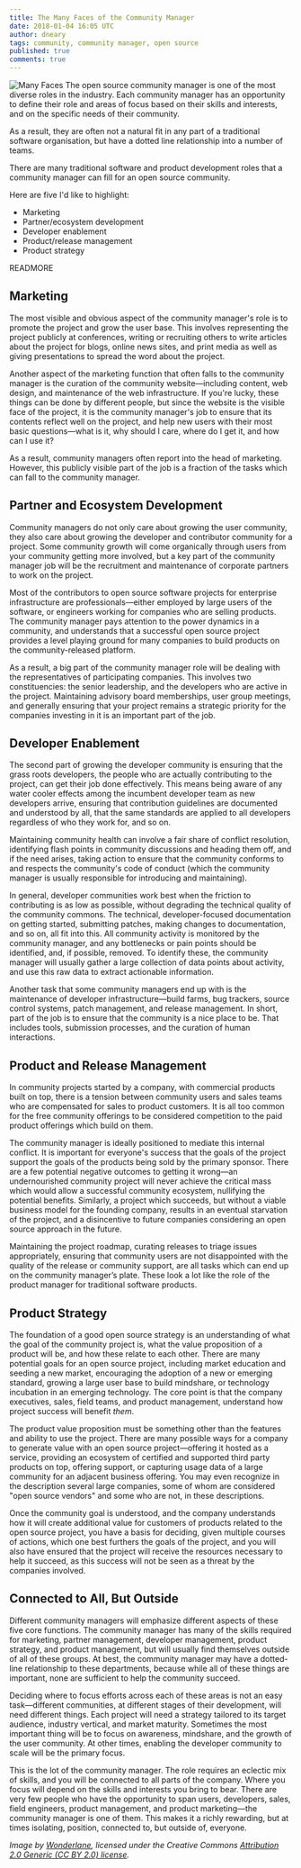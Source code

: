 ```yaml
---
title: The Many Faces of the Community Manager
date: 2018-01-04 16:05 UTC
author: dneary
tags: community, community manager, open source
published: true
comments: true
---
```


![Many Faces](blog/many_faces.jpg) The open source community manager is one of the most diverse roles in the industry. Each community manager has an opportunity to define their role and areas of focus based on their skills and interests, and on the specific needs of their community.

As a result, they are often not a natural fit in any part of a traditional software organisation, but have a dotted line relationship into a number of teams.

There are many traditional software and product development roles that a community manager can fill for an open source community.

Here are five I'd like to highlight:

* Marketing
* Partner/ecosystem development
* Developer enablement
* Product/release management
* Product strategy

READMORE

## Marketing

The most visible and obvious aspect of the community manager's role is to promote the project and grow the user base. This involves representing the project publicly at conferences, writing or recruiting others to write articles about the project for blogs, online news sites, and print media as well as giving presentations to spread the word about the project.

Another aspect of the marketing function that often falls to the community manager is the curation of the community website&mdash;including content, web design, and maintenance of the web infrastructure. If you're lucky, these things can be done by different people, but since the website is the visible face of the project, it is the community manager's job to ensure that its contents reflect well on the project, and help new users with their most basic questions&mdash;what is it, why should I care, where do I get it, and how can I use it?

As a result, community managers often report into the head of marketing. However, this publicly visible part of the job is a fraction of the tasks which can fall to the community manager.

## Partner and Ecosystem Development

Community managers do not only care about growing the user community, they also care about growing the developer and contributor community for a project. Some community growth will come organically through users from your community getting more involved, but a key part of the community manager job will be the recruitment and maintenance of corporate partners to work on the project.

Most of the contributors to open source software projects for enterprise infrastructure are professionals&mdash;either employed by large users of the software, or engineers working for companies who are selling products. The community manager pays attention to the power dynamics in a community, and understands that a successful open source project provides a level playing ground for many companies to build products on the community-released platform.

As a result, a big part of the community manager role will be dealing with the representatives of participating companies. This involves two constituencies: the senior leadership, and the developers who are active in the project. Maintaining advisory board memberships, user group meetings, and generally ensuring that your project remains a strategic priority for the companies investing in it is an important part of the job.

## Developer Enablement

The second part of growing the developer community is ensuring that the grass roots developers, the people who are actually contributing to the project, can get their job done effectively. This means being aware of any water cooler effects among the incumbent developer team as new developers arrive, ensuring that contribution guidelines are documented and understood by all, that the same standards are applied to all developers regardless of who they work for, and so on.

Maintaining community health can involve a fair share of conflict resolution, identifying flash points in community discussions and heading them off, and if the need arises, taking action to ensure that the community conforms to and respects the community's code of conduct (which the community manager is usually responsible for introducing and maintaining).

In general, developer communities work best when the friction to contributing is as low as possible, without degrading the technical quality of the community commons. The technical, developer-focused documentation on getting started, submitting patches, making changes to documentation, and so on, all fit into this. All community activity is monitored by the community manager, and any bottlenecks or pain points should be identified, and, if possible, removed. To identify these, the community manager will usually gather a large collection of data points about activity, and use this raw data to extract actionable information.

Another task that some community managers end up with is the maintenance of developer infrastructure&mdash;build farms, bug trackers, source control systems, patch management, and release management. In short, part of the job is to ensure that the community is a nice place to be. That includes tools, submission processes, and the curation of human interactions.

## Product and Release Management

In community projects started by a company, with commercial products built on top, there is a tension between community users and sales teams who are compensated for sales to product customers. It is all too common for the free community offerings to be considered competition to the paid product offerings which build on them.

The community manager is ideally positioned to mediate this internal conflict. It is important for everyone's success that the goals of the project support the goals of the products being sold by the primary sponsor. There are a few potential negative outcomes to getting it wrong&mdash;an undernourished community project will never achieve the critical mass which would allow a successful community ecosystem, nullifying the potential benefits. Similarly, a project which succeeds, but without a viable business model for the founding company, results in an eventual starvation of the project, and a disincentive to future companies considering an open source approach in the future.

Maintaining the project roadmap, curating releases to triage issues appropriately, ensuring that community users are not disappointed with the quality of the release or community support, are all tasks which can end up on the community manager’s plate. These look a lot like the role of the product manager for traditional software products.

## Product Strategy

The foundation of a good open source strategy is an understanding of what the goal of the community project is, what the value proposition of a product will be, and how these relate to each other. There are many potential goals for an open source project, including market education and seeding a new market, encouraging the adoption of a new or emerging standard, growing a large user base to build mindshare, or technology incubation in an emerging technology. The core point is that the company executives, sales, field teams, and product management, understand how project success will benefit *them*.

The product value proposition must be something other than the features and ability to use the project. There are many possible ways for a company to generate value with an open source project&mdash;offering it hosted as a service, providing an ecosystem of certified and supported third party products on top, offering support, or capturing usage data of a large community for an adjacent business offering. You may even recognize in the description several large companies, some of whom are considered "open source vendors" and some who are not, in these descriptions.

Once the community goal is understood, and the company understands how it will create additional value for customers of products related to the open source project, you have a basis for deciding, given multiple courses of actions, which one best furthers the goals of the project, and you will also have ensured that the project will receive the resources necessary to help it succeed, as this success will not be seen as a threat by the companies involved.

## Connected to All, But Outside

Different community managers will emphasize different aspects of these five core functions. The community manager has many of the skills required for marketing, partner management, developer management, product strategy, and product management, but will usually find themselves outside of all of these groups. At best, the community manager may have a dotted-line relationship to these departments, because while all of these things are important, none are sufficient to help the community succeed.

Deciding where to focus efforts across each of these areas is not an easy task&mdash;different communities, at different stages of their development, will need different things. Each project will need a strategy tailored to its target audience, industry vertical, and market maturity. Sometimes the most important thing will be to focus on awareness, mindshare, and the growth of the user community. At other times, enabling the developer community to scale will be the primary focus.

This is the lot of the community manager. The role requires an eclectic mix of skills, and you will be connected to all parts of the company. Where you focus will depend on the skills and interests you bring to bear. There are very few people who have the opportunity to span users, developers, sales, field engineers, product management, and product marketing&mdash;the community manager is one of them. This makes it a richly rewarding, but at times isolating, position, connected to, but outside of, everyone.

*Image by [Wonderlane](https://www.flickr.com/photos/wonderlane/), licensed under the Creative Commons [Attribution 2.0 Generic (CC BY 2.0) license](https://creativecommons.org/licenses/by/2.0/).*
